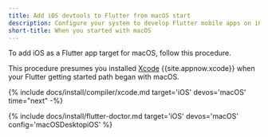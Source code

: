```yaml
---
title: Add iOS devtools to Flutter from macOS start
description: Configure your system to develop Flutter mobile apps on iOS.
short-title: When you started with macOS
---
```


To add iOS as a Flutter app target for macOS, follow this procedure.

This procedure presumes you installed [Xcode][] {{site.appnow.xcode}}
when your Flutter getting started path began with macOS.

{% include docs/install/compiler/xcode.md
   target='iOS'
   devos='macOS'
   time="next" -%}

{% include docs/install/flutter-doctor.md
   target='iOS'
   devos='macOS'
   config='macOSDesktopiOS' %}

[Xcode]: {{site.apple-dev}}/xcode/
